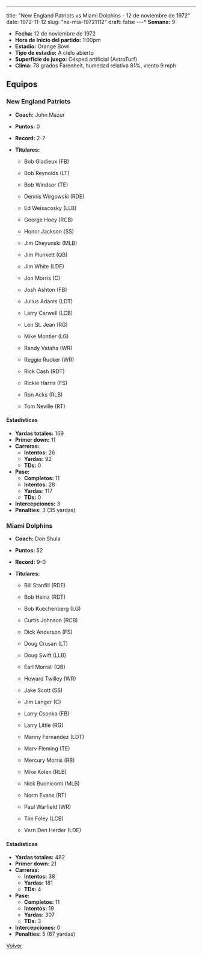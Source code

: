 ---
title: "New England Patriots vs Miami Dolphins - 12 de noviembre de 1972"
date: 1972-11-12
slug: "ne-mia-19721112"
draft: false
---* **Semana:** 9
* **Fecha:** 12 de noviembre de 1972
* **Hora de Inicio del partido:** 1:00pm
* **Estadio:** Orange Bowl
* **Tipo de estadio:** A cielo abierto
* **Superficie de juego:** Césped artificial (AstroTurf)
* **Clima:** 78 grados Farenheit, humedad relativa 81%, viento 9 mph

## Equipos


### New England Patriots
* **Coach:** John Mazur
* **Puntos:** 0
* **Record:** 2-7
* **Titulares:** 

  * Bob Gladieux (FB) 

  * Bob Reynolds (LT) 

  * Bob Windsor (TE) 

  * Dennis Wirgowski (RDE) 

  * Ed Weisacosky (LLB) 

  * George Hoey (RCB) 

  * Honor Jackson (SS) 

  * Jim Cheyunski (MLB) 

  * Jim Plunkett (QB) 

  * Jim White (LDE) 

  * Jon Morris (C) 

  * Josh Ashton (FB) 

  * Julius Adams (LDT) 

  * Larry Carwell (LCB) 

  * Len St. Jean (RG) 

  * Mike Montler (LG) 

  * Randy Vataha (WR) 

  * Reggie Rucker (WR) 

  * Rick Cash (RDT) 

  * Rickie Harris (FS) 

  * Ron Acks (RLB) 

  * Tom Neville (RT) 

#### Estadísticas
* **Yardas totales:** 169
* **Primer down:** 11
* **Carreras:**
  * **Intentos:** 26
  * **Yardas:** 92
  * **TDs:** 0
* **Pase:**
  * **Completos:** 11
  * **Intentos:** 28
  * **Yardas:** 117
  * **TDs:** 0
* **Intercepciones:** 3
* **Penalties:** 3 (35 yardas)

### Miami Dolphins
* **Coach:** Don Shula
* **Puntos:** 52
* **Record:** 9-0
* **Titulares:** 

  * Bill Stanfill (RDE) 

  * Bob Heinz (RDT) 

  * Bob Kuechenberg (LG) 

  * Curtis Johnson (RCB) 

  * Dick Anderson (FS) 

  * Doug Crusan (LT) 

  * Doug Swift (LLB) 

  * Earl Morrall (QB) 

  * Howard Twilley (WR) 

  * Jake Scott (SS) 

  * Jim Langer (C) 

  * Larry Csonka (FB) 

  * Larry Little (RG) 

  * Manny Fernandez (LDT) 

  * Marv Fleming (TE) 

  * Mercury Morris (RB) 

  * Mike Kolen (RLB) 

  * Nick Buoniconti (MLB) 

  * Norm Evans (RT) 

  * Paul Warfield (WR) 

  * Tim Foley (LCB) 

  * Vern Den Herder (LDE) 

#### Estadísticas
* **Yardas totales:** 482
* **Primer down:** 21
* **Carreras:**
  * **Intentos:** 38
  * **Yardas:** 181
  * **TDs:** 4
* **Pase:**
  * **Completos:** 11
  * **Intentos:** 19
  * **Yardas:** 307
  * **TDs:** 3
* **Intercepciones:** 0
* **Penalties:** 5 (67 yardas)


[Volver](/historia/1972)
